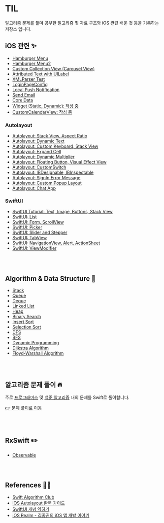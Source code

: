 # TIL

알고리즘 문제를 풀며 공부한 알고리즘 및 자료 구조와 iOS 관련 배운 것 등을 기록하는 저장소 입니다.


## iOS 관련 ✨

- [Hamburger Menu](https://github.com/Be-beee/TIL-2/tree/main/iOS/HamburgerMenu)
- [Hamburger Menu2](https://github.com/Be-beee/TIL-2/tree/main/iOS/HamburgerMenu_2)
- [Custom Collection View (Carousel View)](https://github.com/Be-beee/TIL-2/tree/main/iOS/CollectionView_Custom)
- [Attributed Text with UILabel](https://github.com/Be-beee/TIL-2/tree/main/iOS/AttributedString_Test)
- [XMLParser Test](https://github.com/Be-beee/TIL-2/tree/main/iOS/ContributionsTest)
- [LoginPageConfig](https://github.com/Be-beee/TIL-2/tree/main/iOS/LoginPageConfig)
- [Local Push Notification](https://github.com/Be-beee/TIL-2/tree/main/iOS/PushNotification_Local)
- [Send Email](https://github.com/Be-beee/TIL-2/tree/main/iOS/EmailTest)
- [Core Data](https://github.com/Be-beee/TIL-2/tree/main/iOS/CoreDataPractice)
- [Widget (Static, Dynamic): 작성 중](https://github.com/Be-beee/TIL-2/tree/main/iOS/Widgets)
- [CustomCalendarView: 작성 중](https://github.com/Be-beee/TIL-2/tree/main/iOS/CustomCalendarView)

### Autolayout

- [Autolayout: Stack View, Aspect Ratio](https://github.com/Be-beee/TIL-2/tree/main/iOS/Calc_StackView)
- [Autolayout: Dynamic Text](https://github.com/Be-beee/TIL-2/tree/main/iOS/Cert_Exam)
- [Autolayout: Custom Keyboard, Stack View](https://github.com/Be-beee/TIL-2/tree/main/iOS/CustomKeyboard)
- [Autolayout: Expand Cell](https://github.com/Be-beee/TIL-2/tree/main/iOS/ExpandCellAtLabel)
- [Autolayout: Dynamic Multiplier](https://github.com/Be-beee/TIL-2/tree/main/iOS/Chart_Multipler)
- [Autolayout: Floating Button, Visual Effect View](https://github.com/Be-beee/TIL-2/tree/main/iOS/FloatingButton)
- [Autolayout: CustomSwitch](https://github.com/Be-beee/TIL-2/tree/main/iOS/CustomSwitch)
- [Autolayout: IBDesignable, IBInspectable](https://github.com/Be-beee/TIL-2/tree/main/iOS/CodeConnectNib)
- [Autolayout: SignIn Error Message](https://github.com/Be-beee/TIL-2/tree/main/iOS/SignInTest)
- [Autolayout: Custom Popup Layout](https://github.com/Be-beee/TIL-2/tree/main/iOS/Popup_Layout)
- [Autolayout: Chat App](https://github.com/Be-beee/TIL-2/tree/main/iOS/Chat_App)

### SwiftUI

- [SwiftUI Tutorial: Text, Image, Buttons, Stack View](https://github.com/Be-beee/TIL-2/tree/main/SwiftUI/SwiftUI_Test)
- [SwiftUI: List](https://github.com/Be-beee/TIL-2/tree/main/SwiftUI/List)
- [SwiftUI: Form, ScrollView](https://github.com/Be-beee/TIL-2/tree/main/SwiftUI/ScrollView)
- [SwiftUI: Picker](https://github.com/Be-beee/TIL-2/tree/main/SwiftUI/Picker)
- [SwiftUI: Slider and Stepper](https://github.com/Be-beee/TIL-2/tree/main/SwiftUI/Slider_and_Stepper)
- [SwiftUI: TabView](https://github.com/Be-beee/TIL-2/tree/main/SwiftUI/TabView)
- [SwiftUI: NavigationView, Alert, ActionSheet](https://github.com/Be-beee/TIL-2/tree/main/SwiftUI/NavigationView)
- [SwiftUI: ViewModifier](https://github.com/Be-beee/TIL-2/tree/main/SwiftUI/ViewModifier)
<br>
<br>

## Algorithm & Data Structure 👀

- [Stack](https://github.com/Be-beee/TIL-2/tree/main/Algorithm/Stack)
- [Queue](https://github.com/Be-beee/TIL-2/tree/main/Algorithm/Queue)
- [Deque](https://github.com/Be-beee/TIL-2/tree/main/Algorithm/Deque)
- [Linked List](https://github.com/Be-beee/TIL-2/tree/main/Algorithm/Linked_List)
- [Heap](https://github.com/Be-beee/TIL-2/tree/main/Algorithm/Heap)
- [Binary Search](https://github.com/Be-beee/TIL-2/tree/main/Algorithm/Binary_Search)
- [Insert Sort](https://github.com/Be-beee/TIL-2/tree/main/Algorithm/InsertSort)
- [Selection Sort](https://github.com/Be-beee/TIL-2/tree/main/Algorithm/Selection_Sort)
- [DFS](https://github.com/Be-beee/TIL-2/tree/main/Algorithm/DFS)
- [BFS](https://github.com/Be-beee/TIL-2/tree/main/Algorithm/BFS)
- [Dynamic Programming](https://github.com/Be-beee/TIL-2/tree/main/Algorithm/Dynamic_Programming)
- [Dijkstra Algorithm](https://github.com/Be-beee/TIL-2/tree/main/Algorithm/Dijkstra)
- [Floyd-Warshall Algorithm](https://github.com/Be-beee/TIL-2/tree/main/Algorithm/Floyd_Warshall)
<br>
<br>

## 알고리즘 문제 풀이 🔥

주로 [프로그래머스](https://programmers.co.kr/learn/challenges) 및 [백준 알고리즘](https://www.acmicpc.net) 내의 문제를 Swift로 풀이합니다.

[👉 문제 풀이로 이동](https://github.com/Be-beee/TIL-2/tree/main/Solution/README.md)

<br>
<br>

## RxSwift ✏️

- [Observable](https://github.com/Be-beee/TIL/blob/main/RxSwift/1-Observable.md)
<br>
<br>

## References 👩‍💻

- [Swift Algorithm Club](https://github.com/raywenderlich/swift-algorithm-club)
- [iOS Autolayout 완벽 가이드](https://www.inflearn.com/course/autolayout)
- [SwiftUI 개념 익히기](https://www.inflearn.com/course/SwiftUI-개념-iOS)
- [iOS Realm - 김종권의 iOS 앱 개발 이야기](https://ios-development.tistory.com/31)
